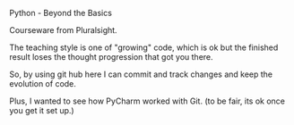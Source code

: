 Python - Beyond the Basics

Courseware from Pluralsight.

The teaching style is one of "growing" code, which is ok but the finished result loses the thought progression that got you there.

So, by using git hub here I can commit and track changes and keep the evolution of code.

Plus, I wanted to see how PyCharm worked with Git.  (to be fair, its ok once you get it set up.)
